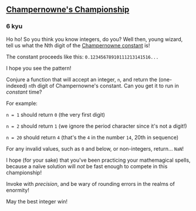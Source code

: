 <h2><a href=https://www.codewars.com/kata/5ac53c71376b11df7e0001a9/train/javascript target="_blank">Champernowne's Championship</a></h2><h3>6 kyu</h3><p>Ho ho! So you think you know integers, do you? Well then, young wizard, tell us what the Nth digit of the <a href="https://en.wikipedia.org/wiki/Champernowne_constant" data-turbolinks="false" target="_blank">Champernowne constant</a> is!</p><p>The constant proceeds like this: <code>0.12345678910111213141516...</code></p><p>I hope you see the pattern!</p><p>Conjure a function that will accept an integer, <code>n</code>, and return the (one-indexed) <code>n</code>th digit of Champernowne's constant. Can you get it to run in <em>constant</em> time?</p><p>For example:</p><p><code>n = 1</code> should return <code>0</code> (the very first digit)</p><p><code>n = 2</code> should return <code>1</code> (we ignore the period character since it's not a digit!)</p><p><code>n = 20</code> should return <code>4</code> (that's the <code>4</code> in the number <code>14</code>, 20th in sequence)</p><p>For any invalid values, such as <code>0</code> and below, or non-integers, return... <code>NaN</code>!</p><p>I hope (for your sake) that you've been practicing your mathemagical spells, because a naïve solution will <em>not</em> be fast enough to compete in this championship!</p><p>Invoke with <em>precision</em>, and be wary of rounding errors in the realms of enormity!</p><p>May the best integer win!</p>